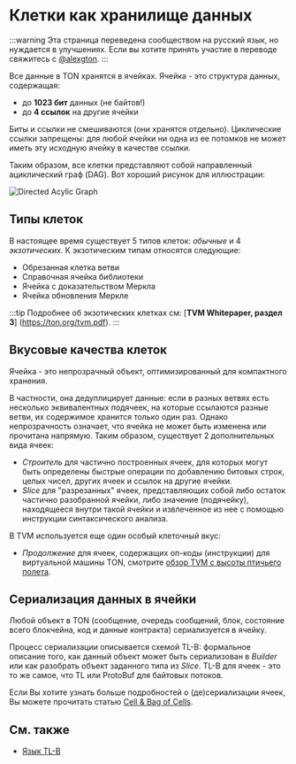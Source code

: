 # Клетки как хранилище данных

:::warning
Эта страница переведена сообществом на русский язык, но нуждается в улучшениях. Если вы хотите принять участие в переводе свяжитесь с [@alexgton](https://t.me/alexgton).
:::

Все данные в TON хранятся в ячейках. Ячейка - это структура данных, содержащая:

- до **1023 бит** данных (не байтов!)
- до **4 ссылок** на другие ячейки

Биты и ссылки не смешиваются (они хранятся отдельно). Циклические ссылки запрещены: для любой ячейки ни одна из ее потомков не может иметь эту исходную ячейку в качестве ссылки.

Таким образом, все клетки представляют собой направленный ациклический граф (DAG). Вот хороший рисунок для иллюстрации:

![Directed Acylic Graph](/img/docs/dag.png)

## Типы клеток

В настоящее время существует 5 типов клеток: *обычные* и 4 *экзотических*.
К экзотическим типам относятся следующие:

- Обрезанная клетка ветви
- Справочная ячейка библиотеки
- Ячейка с доказательством Меркла
- Ячейка обновления Меркле

:::tip
Подробнее об экзотических клетках см: [**TVM Whitepaper, раздел 3**] (https://ton.org/tvm.pdf).
:::

## Вкусовые качества клеток

Ячейка - это непрозрачный объект, оптимизированный для компактного хранения.

В частности, она дедуплицирует данные: если в разных ветвях есть несколько эквивалентных подячеек, на которые ссылаются разные ветви, их содержимое хранится только один раз. Однако непрозрачность означает, что ячейка не может быть изменена или прочитана напрямую. Таким образом, существует 2 дополнительных вида ячеек:

- *Строитель* для частично построенных ячеек, для которых могут быть определены быстрые операции по добавлению битовых строк, целых чисел, других ячеек и ссылок на другие ячейки.
- *Slice* для "разрезанных" ячеек, представляющих собой либо остаток частично разобранной ячейки, либо значение (подячейку), находящееся внутри такой ячейки и извлеченное из нее с помощью инструкции синтаксического анализа.

В TVM используется еще один особый клеточный вкус:

- *Продолжение* для ячеек, содержащих оп-коды (инструкции) для виртуальной машины TON, смотрите [обзор TVM с высоты птичьего полета](/learn/tvm-instructions/tvm-overview).

## Сериализация данных в ячейки

Любой объект в TON (сообщение, очередь сообщений, блок, состояние всего блокчейна, код и данные контракта) сериализуется в ячейку.

Процесс сериализации описывается схемой TL-B: формальное описание того, как данный объект может быть сериализован в *Builder* или как разобрать объект заданного типа из *Slice*.
TL-B для ячеек - это то же самое, что TL или ProtoBuf для байтовых потоков.

Если Вы хотите узнать больше подробностей о (де)сериализации ячеек, Вы можете прочитать статью [Cell & Bag of Cells](/develop/data-formats/cell-boc).

## См. также

- [Язык TL-B](/develop/data-formats/tl-b-language)
